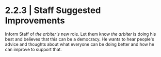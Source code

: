 # 2.2.3 | Staff Suggested Improvements

Inform Staff of _the arbiter's_ new role. Let them know _the arbiter_ is doing his best and believes that this can be a democracy. He wants to hear people's advice and thoughts about what everyone can be doing better and how he can improve to support that.
